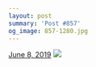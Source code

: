 ```yaml
---
layout: post
summary: 'Post #857'
og_image: 857-1280.jpg
---
```


<p>
  <time>
    <a href="/857">June 8, 2019</a>
  </time>
  <a href="/857">
    <img src="{{ site.assets_url }}/857-640.jpg" srcset="{{ site.assets_url }}/857-320.jpg 320w, {{ site.assets_url }}/857-640.jpg 640w, {{ site.assets_url }}/857-960.jpg 960w, {{ site.assets_url }}/857-1280.jpg 1280w" sizes="(min-width: 700px) 50vw, calc(100vw - 2rem)" />
  </a>
</p>
